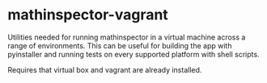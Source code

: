 # mathinspector-vagrant

Utilities needed for running mathinspector in a virtual machine across a range of environments.  This can be useful for building the app with pyinstaller and running tests on every supported platform with shell scripts.

Requires that virtual box and vagrant are already installed.